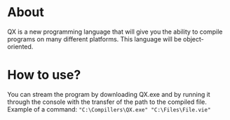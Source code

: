# About
QX is a new programming language that will give you the ability to compile programs on many different platforms. This language will be object-oriented.

# How to use?
You can stream the program by downloading QX.exe and by running it through the console with the transfer of the path to the compiled file. Example of a command: ```"C:\Compillers\QX.exe" "C:\Files\File.vie"```
